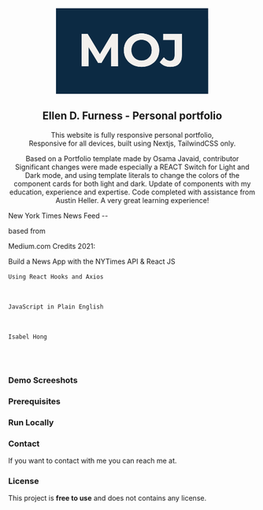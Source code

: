 <div align="center">
  

  <br />
  <br />
  
  <img src="./public/readme-images/moj.png" />

  <h2 align="center">Ellen D. Furness - Personal portfolio</h2>

This website is fully responsive personal portfolio, <br />Responsive for all devices, built using Nextjs, TailwindCSS only.

Based on a Portfolio template made by Osama Javaid, contributor  Significant changes were made especially a REACT Switch for Light and Dark mode, and using template literals to change the colors of the component cards for both light and dark. Update of components with my education, experience and expertise.  Code completed with assistance from Austin Heller. A very great learning experience!
</div>
New York Times News Feed --
<br />

 based from 
 <br />

 Medium.com Credits 2021:
 <br />

 Build a News App with the NYTimes API & React JS
 <br />

    Using React Hooks and Axios
<br />

    JavaScript in Plain English
<br />

    Isabel Hong
<br />


<br />

### Demo Screeshots


### Prerequisites


### Run Locally



### Contact

If you want to contact with me you can reach me at.

### License

This project is **free to use** and does not contains any license.
